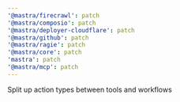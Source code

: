 ```yaml
---
'@mastra/firecrawl': patch
'@mastra/composio': patch
'@mastra/deployer-cloudflare': patch
'@mastra/github': patch
'@mastra/ragie': patch
'@mastra/core': patch
'mastra': patch
'@mastra/mcp': patch
---
```


Split up action types between tools and workflows
